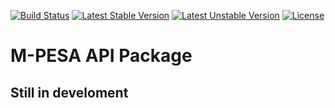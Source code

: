 [![Build Status](https://travis-ci.org/Elimuswift/mpesa.svg?branch=master)](https://travis-ci.org/Elimuswift/mpesa)
[![Latest Stable Version](https://poser.pugx.org/elimuswift/mpesa/v/stable.svg)](https://packagist.org/packages/elimuswift/mpesa)
[![Latest Unstable Version](https://poser.pugx.org/elimuswift/mpesa/v/unstable.svg)](https://packagist.org/packages/elimuswift/mpesa)
[![License](https://poser.pugx.org/elimuswift/mpesa/license.svg)](https://packagist.org/packages/elimuswift/mpesa)
# M-PESA API Package

## Still in develoment
